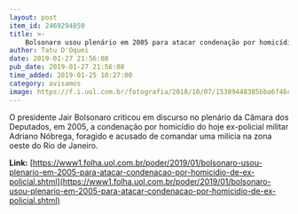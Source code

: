 ```yaml
---
layout: post
item_id: 2469294850
title: >-
    Bolsonaro usou plenário em 2005 para atacar condenação por homicídio de ex-policial
author: Tatu D'Oquei
date: 2019-01-27 21:56:08
pub_date: 2019-01-27 21:56:08
time_added: 2019-01-25 10:27:00
category: avisamos
image: https://f.i.uol.com.br/fotografia/2018/10/07/15389448385bba6f46c43df_1538944838_3x2_rt.jpg
---
```


O presidente Jair Bolsonaro criticou em discurso no plenário da Câmara dos Deputados, em 2005, a condenação por homicídio do hoje ex-policial militar Adriano Nóbrega, foragido e acusado de comandar uma milícia na zona oeste do Rio de Janeiro.

**Link:** [https://www1.folha.uol.com.br/poder/2019/01/bolsonaro-usou-plenario-em-2005-para-atacar-condenacao-por-homicidio-de-ex-policial.shtml](https://www1.folha.uol.com.br/poder/2019/01/bolsonaro-usou-plenario-em-2005-para-atacar-condenacao-por-homicidio-de-ex-policial.shtml)

